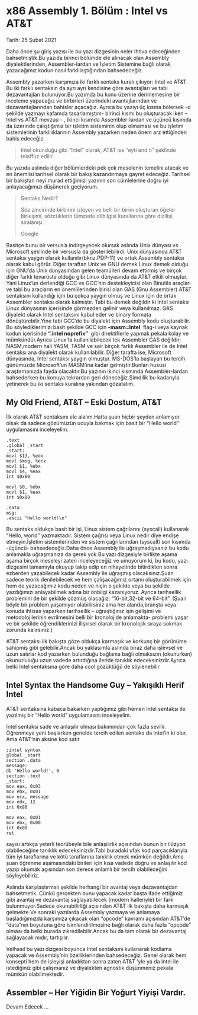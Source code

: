 # x86 Assembly 1. Bölüm : Intel vs AT&T
Tarih:​ ​25 Şubat 2021​ 

Daha önce şu​ ​giriş​ yazısı ile bu yazı dizgesinin neler ihtiva edeceğinden
bahsetmiştik.Bu yazıda birinci bölümde ele alınacak olan Assembly diyalektlerinden,
Assembler-lardan ve İşletim Sistemine bağlı olarak yazacağımız kodun nasıl
farklılaştığından bahsedeceğiz.

Assembly yazarken karşımıza iki farklı sentaks kuralı çıkıyor: Intel ve AT&T. Bu iki farklı
sentaksın da ayrı ayrı kendisine göre avantajları ve tabi dezavantajları bulunuyor.Bu
yazımda bu konu üzerine derinlemesine bir inceleme yapacağız ve birbirleri üzerindeki
avantajlarından ve dezavantajlarından bahisler açacağız. Ayrıca bu yazıyı üç kısma bölersek
-o şekilde yazmayı kafamda tasarlamıştım- birinci kısmı bu oluşturacak iken – Intel vs AT&T
mevzuu – , ikinci kısımda Assembler-lardan ve üçüncü kısımda da üzerinde çalıştığımız bir
işletim sisteminin olup olmaması ve bu işletim sistemlerinin farklılıklarının Assembly
yazarken neden önem arz ettiğinden bahis edeceğiz.

>
>   Intel okunduğu gibi “Intel” olarak, AT&T ise “eyti end ti” şeklinde telaffuz edilir.
>

Bu yazıda aslında diğer bölümlerdeki pek çok meselenin temelini atacak ve en önemlisi
tarihsel olarak bir bakış kazandırmaya gayret edeceğiz. Tarihsel bir bakıştan neyi murad
ettiğimizi yazının son cümlelerine doğru iyi anlayacağımızı düşünerek geçiyorum.


>Sentaks Nedir?
>
>   Söz zincirinde birbirini izleyen ve belli bir birim oluşturan öğeler birleşimi,
>   sözcüklerin tümcede dilbilgisi kurallarına göre dizilişi, sıralanışı.
>
>
>   Google


Basitçe bunu bir versus’a indirgeyecek olursak aslında Unix dünyası vs Microsoft şeklinde
bir versusla da gösterilebilirdi. Unix dünyasında AT&T sentaksı yaygın olarak kullanılır(bknz.PDP-11​) 
ve ortak Assembly sentaksı olarak kabul görür. Diğer taraftan Unix ve GNU demek
Linux demek olduğu için GNU’da Unix dünyasından gelen teamülleri devam ettirmiş ve
birçok diğer farklı tevarüste olduğu gibi Linux dünyasında da AT&T etkili olmuştur. Yani
Linux’un derlendiği GCC ve GCC’nin destekleyicisi olan Binutils araçları ve tabi bu araçların
en önemlilerinden birisi olan GAS (Gnu Assembler) AT&T sentaksını kullandığı için bu çokça
yaygın olmuş ve Linux için de ortak Assembler sentaksı olarak kalmıştır. Tabi bu demek
değildir ki Intel sentaksı Linux dünyasının içerisinde görmezden gelinir veya kullanılmaz.
GAS diyalekt olarak Intel sentaksını kabul eder ve binary formata dönüştürebilir.Yine tabi
GCC’de bu diyalekt için Assembly kodu oluşturabilir. Bu söylediklerimizi basit şekilde GCC
için ​ **-masm=Intel** ​ ​flag​-i veya kaynak kodun içerisinde ​ **“.intel noprefix”** ​ gibi direktiflerle
yapmak pekala kolay ve mümkündür.Ayrıca Linux’ta kullanılabilecek tek Assembler GAS
değildir; NASM,modern hali YASM, TASM ve sair birçok farklı Assembler ile de Intel
sentaksı ana diyalekt olarak kullanılabilir. Diğer tarafta ise, Microsoft dünyasında, Intel
sentaksı yaygın olmuştur. MS-DOS’la başlayan bu tercih günümüzde Microsoft’un
MASM’ına kadar gelmiştir.Bunları hususi araştırmanızda fayda olacaktır.Bu yazının ikinci
kısmında Assembler-lardan bahsederken bu konuya tekrardan geri döneceğiz.Şimdilik bu
kadarıyla yetinerek bu iki sentaks kuralına yakından gözatalım.

## My Old Friend, AT&T – Eski Dostum, AT&T

İlk olarak AT&T sentaksını ele alalım.Hatta şuan hiçbir şeyden anlamıyor olsak da sadece
gözümüzün ucuyla bakmak için basit bir “Hello world” uygulamasını inceleyelim.

```
.text
.global _start
_start:
movl ​$13​, ​%edx
movl ​$msg​, ​%ecx
movl $​1​, ​%ebx
movl $​4, ​%eax
int $​0​x80

movl $​0, ​%ebx
movl $​1​, ​%eax
int $​0x80

.data
msg:
.​ascii​ ​"Hello world!\n"
```

Bu sentaks oldukça basit bir işi, Linux sistem çağrılarını (syscall) kullanarak “Hello, world”
yazmaktadır. Sistem çağrısı veya Linux nedir diye endişe etmeyin.İşletim sistemlerinden ve
sistem çağrılarından (syscall) son kısımda -üçüncü- bahsedeceğiz.Daha önce Assembly ile
uğraşmadıysanız bu kodu anlamakla uğraşmanıza da gerek yok.Bu yazı dizgesiyle birlikte
aşama aşama birçok meseleyi zaten inceleyeceğiz ve umuyorum ki, bu kodu, yazı dizgesini
tamamıyla okuyup takip edip en nihayetinde bitirdikten sonra ezberden yazabilecek kadar
Assembly ile uğraşmış olacaksınız.Şuan sadece teorik denilebilecek ve hem çalışacağımız
ortamı oluşturabilmek için hem de yazacağımız kodu neden ve niçin o şekilde veya bu
şekilde yazdığımızı anlayabilmek adına bir önbilgi kazanıyoruz. Ayrıca tarihsellik problemini
de bir şekilde çözmüş olacağız: “16-bit,32-bit ve 64-bit”. (Şuan böyle bir problem yaşamıyor
olabilirsiniz ama her alanda,branşta veya konuda ihtisas yaparken tarihsellik – uğraştığınız
işin gelişimi ve metodolojilerinin evrilmesini belli bir kronolojide anlamakta- problemi yaşar ve
bir şekilde öğrendiklerinizi ilişkisel olarak bir kronolojik sıraya sokmak zorunda kalırsınız.)

AT&T sentaksı ilk bakışta göze oldukça karmaşık ve korkunç bir görünüme sahipmiş gibi
gelebilir.Ancak bu yaklaşımla aslında biraz daha işlevsel ve uzun satırlar kod yazarken
bulunduğu bağlama bağlı olmaksızın (okunurken) okunurluluğu uzun vadede artırdığına
ileride tanıklık edeceksinizdir.Ayrıca belki Intel sentaksına göre daha cool gözüktüğü de
söylenebilir.

## Intel Syntax the Handsome Guy – Yakışıklı Herif Intel

AT&T sentaksına kabaca bakarken yaptığımız gibi hemen Intel sentaksı ile yazılmış bir
“Hello world” uygulamasını inceleyelim.

Intel sentaksı sade ve anlaşılır olması bakımından çok fazla sevilir. Öğrenmeye yeni
başlarken genelde tercih edilen sentaks da Intel’in ki olur. Ama AT&T’nin aksine kod satır

```
;intel syntax
global​ _start
section​ .data
message:
db​ ​'Hello world!'​,​ 0
section​ .text
_start:
​mov​ ​eax​, ​0x03
​mov​ ​ebx​, ​0x01
​mov​ ​ecx​, message
​mov​ ​edx​, ​12
​int​ ​0x80

​mov​ ​eax​, ​0x01
​mov​ ​ebx​, ​0x00
​int​ ​0x80
​ret
```

sayısı artıkça yeterli tecrübeyle bile anlaşılırlık açısından bunun bir ilüzyon olabileceğine
tanıklık edeceksinizdir.Tabi buradaki ufak kod parçacıklarıyla tüm iyi taraflarına ve kötü
taraflarına tanıklık etmek mümkün değildir.Ama şuan öğrenme aşamasındaki birileri için kısa
vadede doğru ve anlaşılır kod yazıp okumak açısından son derece anlamlı bir tercih
olabileceğini söyleyebiliriz.

Aslında karşılaştırmalı şekilde herhangi bir avantaj veya dezavantajdan bahsetmetik. Çünkü
gerçekten bunu yapacak kadar başta ifade ettiğimiz gibi avantaj ve dezavantaj
sağlayabilecek (modern halleriyle) bir fark bulunmuyor.Sadece okunabilirliği açısından AT&T
ilk bakışta daha karmaşık gelmekte.Ve sonraki yazılarda Assembly yazmaya ve anlamaya
başladığımızda karşımıza çıkacak olan “opcode” kavramı açısından AT&T’de “data”nın
boyutuna göre isimlendirilmesine bağlı olarak daha fazla “opcode” olması da belki burada
zikredilebilir.Ancak bu da tam olarak bir dezavantaj sağlayacak mıdır, tartışılır.

Velhasıl bu yazı dizgesi boyunca Intel sentaksını kullanarak kodlama yapacak ve
Assembly’nin özelliklerinden bahsedeceğiz. Genel olarak hem konsepti hem de işleyişi
anladıktan sonra zaten AT&T ‘yle ya da Intel ile istediğiniz gibi çalışmanız ve diyalekten
agnostik düşünmeniz pekala mümkün olabilmektedir.

## Assembler – Her Yiğidin Bir Yoğurt Yiyişi Vardır.

Devam Edecek ...

